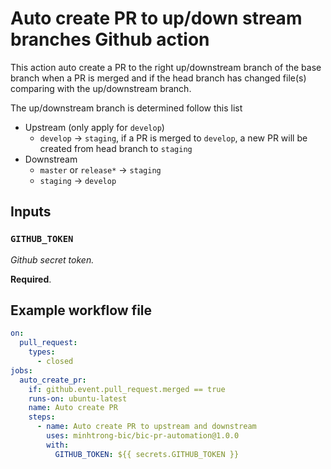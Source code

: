 # Auto create PR to up/down stream branches Github action

This action auto create a PR to the right up/downstream branch of the base branch when a PR is merged and if the head branch has changed file(s) comparing with the up/downstream branch.

The up/downstream branch is determined follow this list
- Upstream (only apply for `develop`)
  - `develop` -> `staging`, if a PR is merged to `develop`, a new PR will be created from head branch to `staging` 
- Downstream
  - `master` or `release*` -> `staging`
  - `staging` -> `develop`
  
## Inputs

### `GITHUB_TOKEN`
*Github secret token.*

**Required**.

## Example workflow file
```yaml
on:
  pull_request:
    types:
      - closed
jobs:
  auto_create_pr:
    if: github.event.pull_request.merged == true
    runs-on: ubuntu-latest
    name: Auto create PR
    steps:
      - name: Auto create PR to upstream and downstream
        uses: minhtrong-bic/bic-pr-automation@1.0.0
        with:
          GITHUB_TOKEN: ${{ secrets.GITHUB_TOKEN }}
```